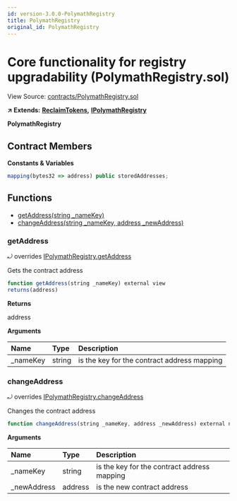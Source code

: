 ```yaml
---
id: version-3.0.0-PolymathRegistry
title: PolymathRegistry
original_id: PolymathRegistry
---
```


# Core functionality for registry upgradability \(PolymathRegistry.sol\)

View Source: [contracts/PolymathRegistry.sol](https://github.com/remon-nashid/polymath-core/tree/0c5593835be9dcec69d8de5b12eb17bc7cd77adc/contracts/PolymathRegistry.sol)

**↗ Extends:** [**ReclaimTokens**](reclaimtokens.md)**,** [**IPolymathRegistry**](ipolymathregistry.md)

**PolymathRegistry**

## Contract Members

**Constants & Variables**

```javascript
mapping(bytes32 => address) public storedAddresses;
```

## Functions

* [getAddress\(string \_nameKey\)](polymathregistry.md#getaddress)
* [changeAddress\(string \_nameKey, address \_newAddress\)](polymathregistry.md#changeaddress)

### getAddress

⤾ overrides [IPolymathRegistry.getAddress](ipolymathregistry.md#getaddress)

Gets the contract address

```javascript
function getAddress(string _nameKey) external view
returns(address)
```

**Returns**

address

**Arguments**

| Name | Type | Description |
| :--- | :--- | :--- |
| \_nameKey | string | is the key for the contract address mapping |

### changeAddress

⤾ overrides [IPolymathRegistry.changeAddress](ipolymathregistry.md#changeaddress)

Changes the contract address

```javascript
function changeAddress(string _nameKey, address _newAddress) external nonpayable onlyOwner
```

**Arguments**

| Name | Type | Description |
| :--- | :--- | :--- |
| \_nameKey | string | is the key for the contract address mapping |
| \_newAddress | address | is the new contract address |

